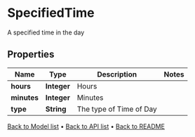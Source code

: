 

# SpecifiedTime

A specified time in the day

## Properties

| Name | Type | Description | Notes |
|------------ | ------------- | ------------- | -------------|
|**hours** | **Integer** | Hours |  |
|**minutes** | **Integer** | Minutes |  |
|**type** | **String** | The type of Time of Day |  |



[Back to Model list](../README.md#documentation-for-models) &#8226; [Back to API list](../README.md#documentation-for-api-endpoints) &#8226; [Back to README](../README.md)


